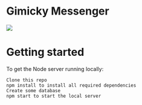 # Gimicky Messenger
<img src="https://play-lh.googleusercontent.com/EXptjGHzrgdI6AABXGstAQV4s0WPgOpvrzCMDE8Knzhs3_yV3DaOUV26IZxlhx31gA">
<h1>Getting started</h1>

To get the Node server running locally:

    Clone this repo
    npm install to install all required dependencies
    Create some database
    npm start to start the local server

